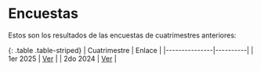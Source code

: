 Encuestas
=========

Estos son los resultados de las encuestas de cuatrimestres anteriores:

{: .table .table-striped}
| Cuatrimestre  |  Enlace  |
|---------------|----------|
| 1er 2025      | [Ver](https://docs.google.com/forms/d/1i41MBDOyRFdayV4V7nvx1iD9XUmS0iJLfFhuE76w4F0/viewanalytics) |
| 2do 2024      | [Ver](https://docs.google.com/forms/d/1ZwzFN3bn_hjZq8fNQvAqr6Y6fW9yqTH8v075OqixZZA/viewanalytics) |
